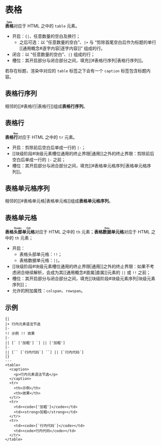 # 表格

**<ruby>表格<rt>Table</rt></ruby>**&#x200B;对应于 HTML 之中的 `table` 元素。

- 开启：`{|`、任意数量的空白及换行；
  - 之后可选：以 “任意数量的空白”、`|+` 与 “剪除首尾空白后作为标题的单行<wbr />
    [[通用概念#逐字内容|逐字内容]]” 组成的行。
- 闭合：以 “任意数量的空白”、`|}` 组成的行；
- 槽位：其开启部分与闭合部分之间，填充[[#表格行序列|表格行序列]]。

若存在标题，渲染中对应的 `table` 标签之下会有一个 `caption` 标签包含标题内容。

## 表格行序列

相邻的[[#表格行|表格行]]组成**表格行序列**。

## 表格行

**表格<ruby>行<rt>Row</rt></ruby>**&#x200B;对应于 HTML 之中的 `tr` 元素。

- 开启：剪除前后空白后单成一行的 `|-`；
- [[块级阶段#块级元素槽位通用的终止界限|通用]]之外的终止界限：剪除前后空白后单成一<wbr />
  行的 `|-` 之前；
- 槽位：其开启部分与闭合部分之间，填充[[#表格单元格序列|表格单元格序列]]。

## 表格单元格序列

相邻的[[#表格单元格|表格单元格]]组成**表格单元格序列**。

## 表格单元格

**表格<ruby>头部<rt>Header</rt></ruby><ruby>单元格<rt>Cell</rt></ruby>**<wbr />
对应于 HTML 之中的 `th` 元素；**表格<ruby>数据<rt>Data</rt></ruby>单元<wbr />
格**&#x200B;对应于 HTML 之中的 `th` 元素；

- 开启：
  - 表格头部单元格：`!!`；
  - 表格数据单元格：`||`。
- [[块级阶段#块级元素槽位通用的终止界限|通用]]之外的终止界限：如果不考虑闭合继续解<wbr />
  析，会成为其[[通用概念#直属|直属]]元素的 `||` 或 `!!` 之前；
- 槽位：其开启部分与闭合部分之间，填充[[块级阶段#块级元素序列|块级元素序列]]；
- 允许的附加属性：`colspan`、`rowspan`。

## 示例

```example
{|
|+ 行内元素语法节选
|-
!! 示例 !! 效果
|-
|| [` ['加粗'] `] || ['加粗']
|-
|| [`` [`行内代码`] ``] || [`行内代码`]
|}
···
<table>
  <caption>
    <p>行内元素语法节选</p>
  </caption>
  <tr>
    <th>示例</th>
    <th>效果</th>
  </tr>
  <tr>
    <td><code>['加粗']</code></td>
    <td><strong>加粗</strong></td>
  </tr>
  <tr>
    <td><code>[`行内代码`]</code></td>
    <td><code>行内代码</code></td>
  </tr>
</table>
```
